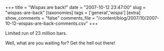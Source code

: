 +++
title = "Wispas are back!"
date = "2007-10-12 23:47:00"
slug = "wispas-are-back"
[taxonomies]
tags = ['general','wispa']
[extra]
show_comments = "false"
comments_file = "/content/blog/2007/10/2007-10-12-wispas-are-back-comments.csv"
+++

Limited run of 23 million bars.

Well, what are you waiting for? Get the hell out there!
